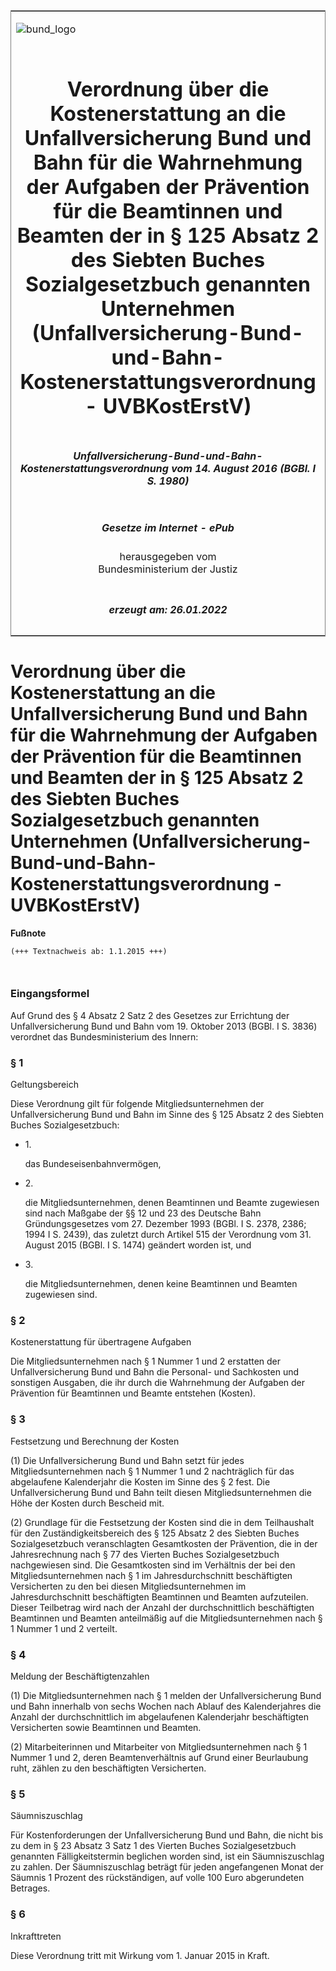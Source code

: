 <span id="DECKBLATT.html"></span>

<table border="0" frame="border" width="100%">

<tr valign="top">

<td align="left">

![bund\_logo](BfJ_2021_Web_de_de.gif)

</td>

<td align="right">

 

</td>

</tr>

<tr align="center" valign="middle">

<td colspan="2">

# Verordnung über die Kostenerstattung an die Unfallversicherung Bund und Bahn für die Wahrnehmung der Aufgaben der Prävention für die Beamtinnen und Beamten der in § 125 Absatz 2 des Siebten Buches Sozialgesetzbuch genannten Unternehmen (Unfallversicherung-Bund-und-Bahn-Kostenerstattungsverordnung - UVBKostErstV)

</td>

</tr>

<tr align="center" valign="middle">

<td colspan="2">

##### Unfallversicherung-Bund-und-Bahn-Kostenerstattungsverordnung vom 14. August 2016 (BGBl. I S. 1980)

</td>

</tr>

<tr align="center" valign="middle">

<td colspan="2">

  
  

##### Gesetze im Internet - ePub  
  
herausgegeben vom  
Bundesministerium der Justiz

</td>

</tr>

<tr align="center" valign="bottom">

<td colspan="2">

  
  

##### erzeugt am: 26.01.2022

</td>

</tr>

</table>

<span id="BJNR198000016.html"></span>

# Verordnung über die Kostenerstattung an die Unfallversicherung Bund und Bahn für die Wahrnehmung der Aufgaben der Prävention für die Beamtinnen und Beamten der in § 125 Absatz 2 des Siebten Buches Sozialgesetzbuch genannten Unternehmen (Unfallversicherung-Bund-und-Bahn-Kostenerstattungsverordnung - UVBKostErstV)

<div>

  
**Fußnote**

<div class="jnhtml">

<div>

<div class="jurAbsatz">

  

``` 
(+++ Textnachweis ab: 1.1.2015 +++)

 
```

</div>

</div>

</div>

</div>

<span id="BJNR198000016BJNE000100000.html"></span>

### Eingangsformel  

<div>

<div class="jnhtml">

<div>

<div class="jurAbsatz">

Auf Grund des § 4 Absatz 2 Satz 2 des Gesetzes zur Errichtung der
Unfallversicherung Bund und Bahn vom 19. Oktober 2013 (BGBl. I S. 3836)
verordnet das Bundesministerium des Innern:

</div>

</div>

</div>

</div>

<span id="BJNR198000016BJNE000200000.html"></span>

### § 1  
Geltungsbereich

<div>

<div class="jnhtml">

<div>

<div class="jurAbsatz">

Diese Verordnung gilt für folgende Mitgliedsunternehmen der
Unfallversicherung Bund und Bahn im Sinne des § 125 Absatz 2 des Siebten
Buches Sozialgesetzbuch:

  - 1\.
    
    <div>
    
    das Bundeseisenbahnvermögen,
    
    </div>

  - 2\.
    
    <div>
    
    die Mitgliedsunternehmen, denen Beamtinnen und Beamte zugewiesen
    sind nach Maßgabe der §§ 12 und 23 des Deutsche Bahn
    Gründungsgesetzes vom 27. Dezember 1993 (BGBl. I S. 2378, 2386;
    1994 I S. 2439), das zuletzt durch Artikel 515 der Verordnung vom
    31. August 2015 (BGBl. I S. 1474) geändert worden ist, und
    
    </div>

  - 3\.
    
    <div>
    
    die Mitgliedsunternehmen, denen keine Beamtinnen und Beamten
    zugewiesen sind.
    
    </div>

</div>

</div>

</div>

</div>

<span id="BJNR198000016BJNE000300000.html"></span>

### § 2  
Kostenerstattung für übertragene Aufgaben

<div>

<div class="jnhtml">

<div>

<div class="jurAbsatz">

Die Mitgliedsunternehmen nach § 1 Nummer 1 und 2 erstatten der
Unfallversicherung Bund und Bahn die Personal- und Sachkosten und
sonstigen Ausgaben, die ihr durch die Wahrnehmung der Aufgaben der
Prävention für Beamtinnen und Beamte entstehen (Kosten).

</div>

</div>

</div>

</div>

<span id="BJNR198000016BJNE000400000.html"></span>

### § 3  
Festsetzung und Berechnung der Kosten

<div>

<div class="jnhtml">

<div>

<div class="jurAbsatz">

(1) Die Unfallversicherung Bund und Bahn setzt für jedes
Mitgliedsunternehmen nach § 1 Nummer 1 und 2 nachträglich für das
abgelaufene Kalenderjahr die Kosten im Sinne des § 2 fest. Die
Unfallversicherung Bund und Bahn teilt diesen Mitgliedsunternehmen die
Höhe der Kosten durch Bescheid mit.

</div>

<div class="jurAbsatz">

(2) Grundlage für die Festsetzung der Kosten sind die in dem
Teilhaushalt für den Zuständigkeitsbereich des § 125 Absatz 2 des
Siebten Buches Sozialgesetzbuch veranschlagten Gesamtkosten der
Prävention, die in der Jahresrechnung nach § 77 des Vierten Buches
Sozialgesetzbuch nachgewiesen sind. Die Gesamtkosten sind im Verhältnis
der bei den Mitgliedsunternehmen nach § 1 im Jahresdurchschnitt
beschäftigten Versicherten zu den bei diesen Mitgliedsunternehmen im
Jahresdurchschnitt beschäftigten Beamtinnen und Beamten aufzuteilen.
Dieser Teilbetrag wird nach der Anzahl der durchschnittlich
beschäftigten Beamtinnen und Beamten anteilmäßig auf die
Mitgliedsunternehmen nach § 1 Nummer 1 und 2 verteilt.

</div>

</div>

</div>

</div>

<span id="BJNR198000016BJNE000500000.html"></span>

### § 4  
Meldung der Beschäftigtenzahlen

<div>

<div class="jnhtml">

<div>

<div class="jurAbsatz">

(1) Die Mitgliedsunternehmen nach § 1 melden der Unfallversicherung Bund
und Bahn innerhalb von sechs Wochen nach Ablauf des Kalenderjahres die
Anzahl der durchschnittlich im abgelaufenen Kalenderjahr beschäftigten
Versicherten sowie Beamtinnen und Beamten.

</div>

<div class="jurAbsatz">

(2) Mitarbeiterinnen und Mitarbeiter von Mitgliedsunternehmen nach § 1
Nummer 1 und 2, deren Beamtenverhältnis auf Grund einer Beurlaubung
ruht, zählen zu den beschäftigten Versicherten.

</div>

</div>

</div>

</div>

<span id="BJNR198000016BJNE000600000.html"></span>

### § 5  
Säumniszuschlag

<div>

<div class="jnhtml">

<div>

<div class="jurAbsatz">

Für Kostenforderungen der Unfallversicherung Bund und Bahn, die nicht
bis zu dem in § 23 Absatz 3 Satz 1 des Vierten Buches Sozialgesetzbuch
genannten Fälligkeitstermin beglichen worden sind, ist ein
Säumniszuschlag zu zahlen. Der Säumniszuschlag beträgt für jeden
angefangenen Monat der Säumnis 1 Prozent des rückständigen, auf volle
100 Euro abgerundeten Betrages.

</div>

</div>

</div>

</div>

<span id="BJNR198000016BJNE000700000.html"></span>

### § 6  
Inkrafttreten

<div>

<div class="jnhtml">

<div>

<div class="jurAbsatz">

Diese Verordnung tritt mit Wirkung vom 1. Januar 2015 in Kraft.

</div>

</div>

</div>

</div>
